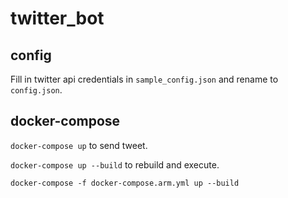 # twitter_bot

## config

Fill in twitter api credentials in `sample_config.json` and rename to `config.json`.

## docker-compose

`docker-compose up` to send tweet.

`docker-compose up --build` to rebuild and execute.

`docker-compose -f docker-compose.arm.yml up --build`
